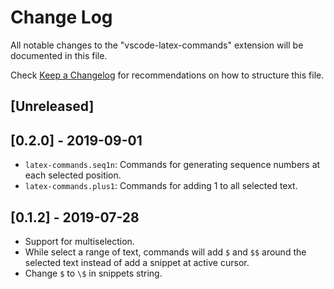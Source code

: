 # Change Log
All notable changes to the "vscode-latex-commands" extension will be documented in this file.

Check [Keep a Changelog](http://keepachangelog.com/) for recommendations on how to structure this file.

## [Unreleased]

## [0.2.0] - 2019-09-01

- `latex-commands.seq1n`: Commands for generating sequence numbers at each selected position.
- `latex-commands.plus1`: Commands for adding 1 to all selected text.

## [0.1.2] - 2019-07-28

- Support for multiselection.
- While select a range of text, commands will add `$` and `$$` around the selected text instead of add a snippet at active cursor.
- Change `$` to `\$` in snippets string.